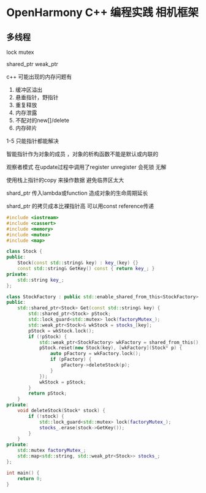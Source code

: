 # OpenHarmony C++ 编程实践 相机框架

## 多线程



lock mutex 



shared_ptr weak_ptr

c++ 可能出现的内存问题有

1. 缓冲区溢出
2. 悬垂指针，野指针
3. 重复释放
4. 内存泄露
5. 不配对的new[]/delete
6. 内存碎片

1-5 只能指针都能解决



智能指针作为对象的成员 ，对象的析构函数不能是默认或内联的



观察者模式 在update过程中调用了register unregister 会死锁    无解 

使用栈上指针的copy 来操作数据 避免临界区太大



shard_ptr 传入lambda或function 造成对象的生命周期延长

shard_ptr 的拷贝成本比裸指针高 可以用const reference传递



```c++
#include <iostream>
#include <cassert>
#include <memory>
#include <mutex>
#include <map>

class Stock {
public:
    Stock(const std::string& key) : key_(key) {}
    const std::string& GetKey() const { return key_; }
private:
    std::string key_;
};

class StockFactory : public std::enable_shared_from_this<StockFactory> {
public:
    std::shared_ptr<Stock> Get(const std::string& key) {
        std::shared_ptr<Stock> pStock;
        std::lock_guard<std::mutex> lock(factoryMutex_);
        std::weak_ptr<Stock>& wkStock = stocks_[key];
        pStock = wkStock.lock();
        if (!pStock) {
            std::weak_ptr<StockFactory> wkFactory = shared_from_this();
            pStock.reset(new Stock(key), [wkFactory](Stock* p) { 
                auto pFactory = wkFactory.lock();
                if (pFactory) {
                    pFactory->deleteStock(p);
                }
            });
            wkStock = pStock;
        }
        return pStock;
    }
private:
    void deleteStock(Stock* stock) {
        if (!stock) {
            std::lock_guard<std::mutex> lock(factoryMutex_);
            stocks_.erase(stock->GetKey());
        }
    }
private:
    std::mutex factoryMutex_;
    std::map<std::string, std::weak_ptr<Stock>> stocks_;
};

int main() {
    return 0;
}
```











